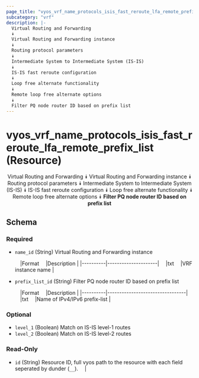 ```yaml
---
page_title: "vyos_vrf_name_protocols_isis_fast_reroute_lfa_remote_prefix_list Resource - terraform-provider-vyos"
subcategory: "vrf"
description: |-
  Virtual Routing and Forwarding
  ⯯
  Virtual Routing and Forwarding instance
  ⯯
  Routing protocol parameters
  ⯯
  Intermediate System to Intermediate System (IS-IS)
  ⯯
  IS-IS fast reroute configuration
  ⯯
  Loop free alternate functionality
  ⯯
  Remote loop free alternate options
  ⯯
  Filter PQ node router ID based on prefix list
---
```


# vyos_vrf_name_protocols_isis_fast_reroute_lfa_remote_prefix_list (Resource)
<center>

Virtual Routing and Forwarding
⯯
Virtual Routing and Forwarding instance
⯯
Routing protocol parameters
⯯
Intermediate System to Intermediate System (IS-IS)
⯯
IS-IS fast reroute configuration
⯯
Loop free alternate functionality
⯯
Remote loop free alternate options
⯯
**Filter PQ node router ID based on prefix list**


</center>

## Schema

### Required

- `name_id` (String) Virtual Routing and Forwarding instance

    &emsp;|Format  &emsp;|Description        |
    |----------|---------------------|
    &emsp;|txt     &emsp;|VRF instance name  |
- `prefix_list_id` (String) Filter PQ node router ID based on prefix list

    &emsp;|Format  &emsp;|Description                    |
    |----------|---------------------------------|
    &emsp;|txt     &emsp;|Name of IPv4/IPv6 prefix-list  |

### Optional

- `level_1` (Boolean) Match on IS-IS level-1 routes
- `level_2` (Boolean) Match on IS-IS level-2 routes

### Read-Only

- `id` (String) Resource ID, full vyos path to the resource with each field seperated by dunder (`__`).  &emsp;|

